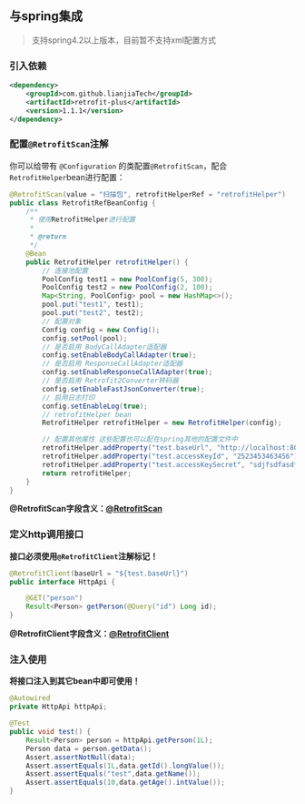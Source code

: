 ## 与spring集成
> 支持spring4.2以上版本，目前暂不支持xml配置方式

### 引入依赖
```xml
<dependency>
    <groupId>com.github.lianjiaTech</groupId>
    <artifactId>retrofit-plus</artifactId>
    <version>1.1.1</version>
</dependency>
```

### 配置`@RetrofitScan`注解
你可以给带有 `@Configuration` 的类配置`@RetrofitScan`，配合`RetrofitHelper`bean进行配置：
```java
@RetrofitScan(value = "扫描包", retrofitHelperRef = "retrofitHelper")
public class RetrofitRefBeanConfig {
    /**
     * 使用RetrofitHelper进行配置
     *
     * @return
     */
    @Bean
    public RetrofitHelper retrofitHelper() {
        // 连接池配置
        PoolConfig test1 = new PoolConfig(5, 300);
        PoolConfig test2 = new PoolConfig(2, 100);
        Map<String, PoolConfig> pool = new HashMap<>();
        pool.put("test1", test1);
        pool.put("test2", test2);
        // 配置对象
        Config config = new Config();
        config.setPool(pool);
        // 是否启用 BodyCallAdapter适配器
        config.setEnableBodyCallAdapter(true);
        // 是否启用 ResponseCallAdapter适配器
        config.setEnableResponseCallAdapter(true);
        // 是否启用 Retrofit2Converter转码器
        config.setEnableFastJsonConverter(true);
        // 启用日志打印
        config.setEnableLog(true);
        // retrofitHelper bean
        RetrofitHelper retrofitHelper = new RetrofitHelper(config);

        // 配置其他属性 这些配置也可以配在spring其他的配置文件中
        retrofitHelper.addProperty("test.baseUrl", "http://localhost:8080/api/test/");
        retrofitHelper.addProperty("test.accessKeyId", "2523453463456");
        retrofitHelper.addProperty("test.accessKeySecret", "sdjfsdfasdfdg");
        return retrofitHelper;
    }
}
```
**@RetrofitScan字段含义：[@RetrofitScan](https://github.com/lianjiaTech/retrofit-plus/blob/master/retrofit-plus/src/main/java/com/github/lianjia/retrofit/plus/annotation/RetrofitScan.java)**

### 定义http调用接口
**接口必须使用`@RetrofitClient`注解标记！**
```java
@RetrofitClient(baseUrl = "${test.baseUrl}")
public interface HttpApi {

    @GET("person")
    Result<Person> getPerson(@Query("id") Long id);
}
```
**@RetrofitClient字段含义：[@RetrofitClient](https://github.com/lianjiaTech/retrofit-plus/blob/master/retrofit-plus/src/main/java/com/github/lianjia/retrofit/plus/annotation/RetrofitClient.java)**


### 注入使用
**将接口注入到其它bean中即可使用！**
```java
@Autowired
private HttpApi httpApi;

@Test
public void test() {
    Result<Person> person = httpApi.getPerson(1L);
    Person data = person.getData();
    Assert.assertNotNull(data);
    Assert.assertEquals(1L,data.getId().longValue());
    Assert.assertEquals("test",data.getName());
    Assert.assertEquals(10,data.getAge().intValue());
}
```

